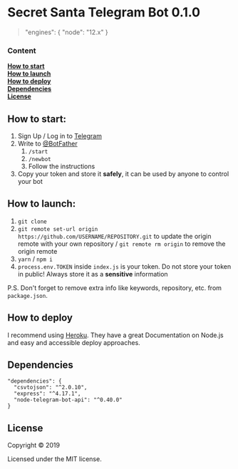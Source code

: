 # Secret Santa Telegram Bot 0.1.0

> "engines": { "node": "12.x" }

### Content

**[How to start](#how-to-start)**  
**[How to launch](#how-to-launch)**  
**[How to deploy](#how-to-deploy)**  
**[Dependencies](#dependencies)**  
**[License](#license)**

## How to start:
1. Sign Up / Log in to [Telegram](https://telegram.org/)
2. Write to [@BotFather](https://t.me/botfather)
    1. `/start`
    2. `/newbot`
    3. Follow the instructions
3. Copy your token and store it **safely**, it can be used by anyone to control your bot

## How to launch:
1. `git clone`
2. `git remote set-url origin https://github.com/USERNAME/REPOSITORY.git` to update the origin remote with your own repository / `git remote rm origin` to remove the origin remote
3. `yarn` / `npm i`
4. `process.env.TOKEN` inside `index.js` is your token. Do not store your token in public! Always store it as a **sensitive** information
   
P.S. Don't forget to remove extra info like keywords, repository, etc. from `package.json`.

## How to deploy
I recommend using [Heroku](https://devcenter.heroku.com/categories/nodejs-support). They have a great Documentation on Node.js and easy and accessible deploy approaches.

## Dependencies

```
"dependencies": {
  "csvtojson": "^2.0.10",
  "express": "^4.17.1",
  "node-telegram-bot-api": "^0.40.0"
}
```

## License

Copyright © 2019

Licensed under the MIT license.